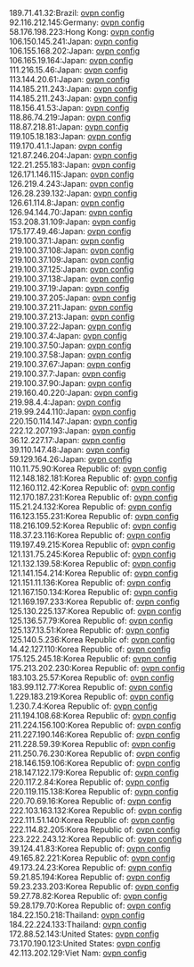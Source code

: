 189.71.41.32:Brazil: [ovpn config](vpn/189_71_41_32.ovpn)  
92.116.212.145:Germany: [ovpn config](vpn/92_116_212_145.ovpn)  
58.176.198.223:Hong Kong: [ovpn config](vpn/58_176_198_223.ovpn)  
106.150.145.241:Japan: [ovpn config](vpn/106_150_145_241.ovpn)  
106.155.168.202:Japan: [ovpn config](vpn/106_155_168_202.ovpn)  
106.165.19.164:Japan: [ovpn config](vpn/106_165_19_164.ovpn)  
111.216.15.46:Japan: [ovpn config](vpn/111_216_15_46.ovpn)  
113.144.20.61:Japan: [ovpn config](vpn/113_144_20_61.ovpn)  
114.185.211.243:Japan: [ovpn config](vpn/114_185_211_243.ovpn)  
114.185.211.243:Japan: [ovpn config](vpn/114_185_211_243.ovpn)  
118.156.41.53:Japan: [ovpn config](vpn/118_156_41_53.ovpn)  
118.86.74.219:Japan: [ovpn config](vpn/118_86_74_219.ovpn)  
118.87.218.81:Japan: [ovpn config](vpn/118_87_218_81.ovpn)  
119.105.18.183:Japan: [ovpn config](vpn/119_105_18_183.ovpn)  
119.170.41.1:Japan: [ovpn config](vpn/119_170_41_1.ovpn)  
121.87.246.204:Japan: [ovpn config](vpn/121_87_246_204.ovpn)  
122.21.255.183:Japan: [ovpn config](vpn/122_21_255_183.ovpn)  
126.171.146.115:Japan: [ovpn config](vpn/126_171_146_115.ovpn)  
126.219.4.243:Japan: [ovpn config](vpn/126_219_4_243.ovpn)  
126.28.239.132:Japan: [ovpn config](vpn/126_28_239_132.ovpn)  
126.61.114.8:Japan: [ovpn config](vpn/126_61_114_8.ovpn)  
126.94.144.70:Japan: [ovpn config](vpn/126_94_144_70.ovpn)  
153.208.31.109:Japan: [ovpn config](vpn/153_208_31_109.ovpn)  
175.177.49.46:Japan: [ovpn config](vpn/175_177_49_46.ovpn)  
219.100.37.1:Japan: [ovpn config](vpn/219_100_37_1.ovpn)  
219.100.37.108:Japan: [ovpn config](vpn/219_100_37_108.ovpn)  
219.100.37.109:Japan: [ovpn config](vpn/219_100_37_109.ovpn)  
219.100.37.125:Japan: [ovpn config](vpn/219_100_37_125.ovpn)  
219.100.37.138:Japan: [ovpn config](vpn/219_100_37_138.ovpn)  
219.100.37.19:Japan: [ovpn config](vpn/219_100_37_19.ovpn)  
219.100.37.205:Japan: [ovpn config](vpn/219_100_37_205.ovpn)  
219.100.37.211:Japan: [ovpn config](vpn/219_100_37_211.ovpn)  
219.100.37.213:Japan: [ovpn config](vpn/219_100_37_213.ovpn)  
219.100.37.22:Japan: [ovpn config](vpn/219_100_37_22.ovpn)  
219.100.37.4:Japan: [ovpn config](vpn/219_100_37_4.ovpn)  
219.100.37.50:Japan: [ovpn config](vpn/219_100_37_50.ovpn)  
219.100.37.58:Japan: [ovpn config](vpn/219_100_37_58.ovpn)  
219.100.37.67:Japan: [ovpn config](vpn/219_100_37_67.ovpn)  
219.100.37.7:Japan: [ovpn config](vpn/219_100_37_7.ovpn)  
219.100.37.90:Japan: [ovpn config](vpn/219_100_37_90.ovpn)  
219.160.40.220:Japan: [ovpn config](vpn/219_160_40_220.ovpn)  
219.98.4.4:Japan: [ovpn config](vpn/219_98_4_4.ovpn)  
219.99.244.110:Japan: [ovpn config](vpn/219_99_244_110.ovpn)  
220.150.114.147:Japan: [ovpn config](vpn/220_150_114_147.ovpn)  
222.12.207.193:Japan: [ovpn config](vpn/222_12_207_193.ovpn)  
36.12.227.17:Japan: [ovpn config](vpn/36_12_227_17.ovpn)  
39.110.147.48:Japan: [ovpn config](vpn/39_110_147_48.ovpn)  
59.129.164.26:Japan: [ovpn config](vpn/59_129_164_26.ovpn)  
110.11.75.90:Korea Republic of: [ovpn config](vpn/110_11_75_90.ovpn)  
112.148.182.181:Korea Republic of: [ovpn config](vpn/112_148_182_181.ovpn)  
112.160.112.42:Korea Republic of: [ovpn config](vpn/112_160_112_42.ovpn)  
112.170.187.231:Korea Republic of: [ovpn config](vpn/112_170_187_231.ovpn)  
115.21.24.132:Korea Republic of: [ovpn config](vpn/115_21_24_132.ovpn)  
116.123.155.231:Korea Republic of: [ovpn config](vpn/116_123_155_231.ovpn)  
118.216.109.52:Korea Republic of: [ovpn config](vpn/118_216_109_52.ovpn)  
118.37.23.116:Korea Republic of: [ovpn config](vpn/118_37_23_116.ovpn)  
119.197.49.215:Korea Republic of: [ovpn config](vpn/119_197_49_215.ovpn)  
121.131.75.245:Korea Republic of: [ovpn config](vpn/121_131_75_245.ovpn)  
121.132.139.58:Korea Republic of: [ovpn config](vpn/121_132_139_58.ovpn)  
121.141.154.214:Korea Republic of: [ovpn config](vpn/121_141_154_214.ovpn)  
121.151.11.136:Korea Republic of: [ovpn config](vpn/121_151_11_136.ovpn)  
121.167.150.134:Korea Republic of: [ovpn config](vpn/121_167_150_134.ovpn)  
121.169.197.233:Korea Republic of: [ovpn config](vpn/121_169_197_233.ovpn)  
125.130.225.137:Korea Republic of: [ovpn config](vpn/125_130_225_137.ovpn)  
125.136.57.79:Korea Republic of: [ovpn config](vpn/125_136_57_79.ovpn)  
125.137.13.51:Korea Republic of: [ovpn config](vpn/125_137_13_51.ovpn)  
125.140.5.236:Korea Republic of: [ovpn config](vpn/125_140_5_236.ovpn)  
14.42.127.110:Korea Republic of: [ovpn config](vpn/14_42_127_110.ovpn)  
175.125.245.18:Korea Republic of: [ovpn config](vpn/175_125_245_18.ovpn)  
175.213.202.230:Korea Republic of: [ovpn config](vpn/175_213_202_230.ovpn)  
183.103.25.57:Korea Republic of: [ovpn config](vpn/183_103_25_57.ovpn)  
183.99.112.77:Korea Republic of: [ovpn config](vpn/183_99_112_77.ovpn)  
1.229.183.219:Korea Republic of: [ovpn config](vpn/1_229_183_219.ovpn)  
1.230.7.4:Korea Republic of: [ovpn config](vpn/1_230_7_4.ovpn)  
211.194.108.68:Korea Republic of: [ovpn config](vpn/211_194_108_68.ovpn)  
211.224.156.100:Korea Republic of: [ovpn config](vpn/211_224_156_100.ovpn)  
211.227.190.146:Korea Republic of: [ovpn config](vpn/211_227_190_146.ovpn)  
211.228.59.39:Korea Republic of: [ovpn config](vpn/211_228_59_39.ovpn)  
211.250.76.230:Korea Republic of: [ovpn config](vpn/211_250_76_230.ovpn)  
218.146.159.106:Korea Republic of: [ovpn config](vpn/218_146_159_106.ovpn)  
218.147.122.179:Korea Republic of: [ovpn config](vpn/218_147_122_179.ovpn)  
220.117.2.84:Korea Republic of: [ovpn config](vpn/220_117_2_84.ovpn)  
220.119.115.138:Korea Republic of: [ovpn config](vpn/220_119_115_138.ovpn)  
220.70.69.16:Korea Republic of: [ovpn config](vpn/220_70_69_16.ovpn)  
222.103.163.132:Korea Republic of: [ovpn config](vpn/222_103_163_132.ovpn)  
222.111.51.140:Korea Republic of: [ovpn config](vpn/222_111_51_140.ovpn)  
222.114.82.205:Korea Republic of: [ovpn config](vpn/222_114_82_205.ovpn)  
223.222.243.12:Korea Republic of: [ovpn config](vpn/223_222_243_12.ovpn)  
39.124.41.83:Korea Republic of: [ovpn config](vpn/39_124_41_83.ovpn)  
49.165.82.221:Korea Republic of: [ovpn config](vpn/49_165_82_221.ovpn)  
49.173.24.23:Korea Republic of: [ovpn config](vpn/49_173_24_23.ovpn)  
59.21.85.194:Korea Republic of: [ovpn config](vpn/59_21_85_194.ovpn)  
59.23.233.203:Korea Republic of: [ovpn config](vpn/59_23_233_203.ovpn)  
59.27.78.82:Korea Republic of: [ovpn config](vpn/59_27_78_82.ovpn)  
59.28.179.70:Korea Republic of: [ovpn config](vpn/59_28_179_70.ovpn)  
184.22.150.218:Thailand: [ovpn config](vpn/184_22_150_218.ovpn)  
184.22.224.133:Thailand: [ovpn config](vpn/184_22_224_133.ovpn)  
172.88.52.143:United States: [ovpn config](vpn/172_88_52_143.ovpn)  
73.170.190.123:United States: [ovpn config](vpn/73_170_190_123.ovpn)  
42.113.202.129:Viet Nam: [ovpn config](vpn/42_113_202_129.ovpn)  
